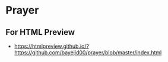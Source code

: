 # Prayer

For HTML Preview
-------------------------------

- https://htmlpreview.github.io/?https://github.com/bayejid00/prayer/blob/master/index.html
